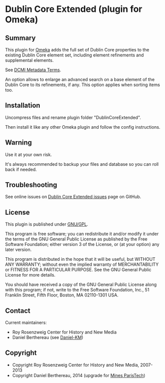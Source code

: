 Dublin Core Extended (plugin for Omeka)
=======================================


Summary
-------

This plugin for [Omeka] adds the full set of Dublin Core properties to the
existing Dublin Core element set, including element refinements and supplemental
elements.

See [DCMI Metadata Terms].

An option allows to enlarge an advanced search on a base element of the
Dublin Core to its refinements, if any. This option applies when sorting items
too.


Installation
------------

Uncompress files and rename plugin folder "DublinCoreExtended".

Then install it like any other Omeka plugin and follow the config instructions.


Warning
-------

Use it at your own risk.

It's always recommended to backup your files and database so you can roll back
if needed.


Troubleshooting
---------------

See online issues on [Dublin Core Extended issues] page on GitHub.


License
-------

This plugin is published under [GNU/GPL].

This program is free software; you can redistribute it and/or modify it under
the terms of the GNU General Public License as published by the Free Software
Foundation; either version 3 of the License, or (at your option) any later
version.

This program is distributed in the hope that it will be useful, but WITHOUT
ANY WARRANTY; without even the implied warranty of MERCHANTABILITY or FITNESS
FOR A PARTICULAR PURPOSE. See the GNU General Public License for more
details.

You should have received a copy of the GNU General Public License along with
this program; if not, write to the Free Software Foundation, Inc.,
51 Franklin Street, Fifth Floor, Boston, MA 02110-1301 USA.


Contact
-------

Current maintainers:

* Roy Rosenzweig Center for History and New Media
* Daniel Berthereau (see [Daniel-KM])


Copyright
---------

* Copyright Roy Rosenzweig Center for History and New Media, 2007-2013
* Copyright Daniel Berthereau, 2014 (upgrade for [Mines ParisTech])


[Omeka]: https://omeka.org
[DCMI Metadata Terms]: http://dublincore.org/documents/dcmi-terms
[Dublin Core Extended]: https://github.com/Omeka/plugin-DublinCoreExtended
[Dublin Core Extended issues]: https://github.com/Omeka/plugin-DublinCoreExtended/issues
[GNU/GPL]: https://www.gnu.org/licenses/gpl-3.0.html "GNU/GPL v3"
[Daniel-KM]: https://github.com/Daniel-KM "Daniel Berthereau"
[Mines ParisTech]: http://bib.mines-paristech.fr
